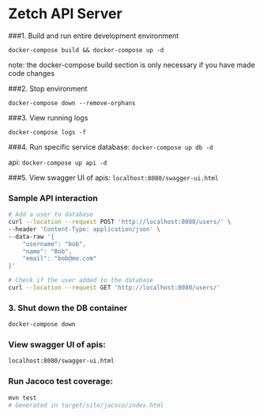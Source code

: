 # Zetch API Server


###1. Build and run entire development environment
```
docker-compose build && docker-compose up -d
```
note: the docker-compose build section is only necessary if you have made code changes

###2. Stop environment
```
docker-compose down --remove-orphans
```

###3. View running logs
```
docker-compose logs -f
```

###4. Run specific service
database: `docker-compose up db -d`

api: `docker-compose up api -d`

###5. View swagger UI of apis:
`localhost:8080/swagger-ui.html`


### Sample API interaction
```bash
# Add a user to database
curl --location --request POST 'http://localhost:8080/users/' \
--header 'Content-Type: application/json' \
--data-raw '{
    "username": "bob",
    "name": "Bob",
    "email": "bob@me.com"
}'

# Check if the user added to the database
curl --location --request GET 'http://localhost:8080/users/'
```

### 3. Shut down the DB container
```bash
docker-compose down
```
### View swagger UI of apis: 
```bash
localhost:8080/swagger-ui.html
```

### Run Jacoco test coverage:
```bash
mvn test
# Generated in target/site/jacoco/index.html
```
